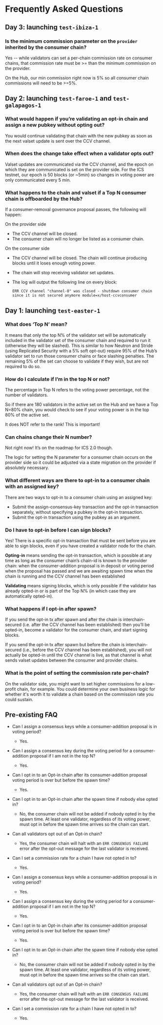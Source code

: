 # Frequently Asked Questions

## Day 3: launching `test-ibiza-1`
### Is the minimum commission parameter on the `provider` inherited by the consumer chain?
Yes -- while validators can set a per-chain commission rate on consumer chains, that commission rate must be >= than the minimum commission on the provider.

On the Hub, our min commission right now is 5% so all consumer chain commissions will need to be >=5%.

## Day 2: launching `test-faroe-1` and `test-galapagos-1`
### What would happen if you’re validating an opt-in chain and assign a new pubkey without opting out?
You would continue validating that chain with the new pubkey as soon as the next valset update is sent over the CCV channel.

### When does the change take effect when a validator opts out?
Valset updates are communicated via the CCV channel, and the epoch on which they are communicated is set on the provider side. For the ICS testnet, our epoch is 50 blocks (or ~5min) so changes in voting power are only communicated every 5 min.

### What happens to the chain and valset if a Top N consumer chain is offboarded by the Hub?
If a consumer-removal governance proposal passes, the following will happen:

On the provider side
* The CCV channel will be closed.
* The consumer chain will no longer be listed as a consumer chain.

On the consumer side
* The CCV channel will be closed.    The chain will continue producing blocks until it loses enough voting power.
* The chain will stop receiving validator set updates.
* The log will output the following line on every block:

    `ERR CCV channel "channel-0" was closed - shutdown consumer chain since it is not secured anymore module=x/host-ccvconsumer`



## Day 1: launching `test-easter-1`

### What does ‘Top N’ mean?
It means that only the top N% of the validator set will be automatically included in the validator set of the consumer chain and required to run it (otherwise they will be slashed). This is similar to how Neutron and Stride (using Replicated Security with a 5% soft opt-out) require 95% of the Hub’s validator set to run those consumer chains or face slashing penalties. The remaining 5% of the set can choose to validate if they wish, but are not required to do so.

### How do I calculate if I’m in the top N or not?
The percentage in Top N refers to the voting power percentage, not the number of validators. 

So if there are 180 validators in the active set on the Hub and we have a Top N=80% chain, you would check to see if your voting power is in the top 80% of the active set. 

It does NOT refer to the rank! This is important!

### Can chains change their N number?
Not right now! It’s on the roadmap for ICS 2.0 though.

The logic for setting the N parameter for a consumer chain occurs on the provider side so it could be adjusted via a state migration on the provider if absolutely necessary.

### What different ways are there to opt-in to a consumer chain with an assigned key?
There are two ways to opt-in to a consumer chain using an assigned key:
* Submit the assign-consensus-key transaction and the opt-in transaction separately, without specifying a pubkey in the opt-in transaction.
* Submit the opt-in transaction using the pubkey as an argument.


### Do I have to opt-in before I can sign blocks?
Yes! There is a specific opt-in transaction that must be sent before you are able to sign blocks, even if you have created a validator node for the chain.

**Opting-in** means sending the opt-in transaction, which is possible at any time as long as the consumer chain’s chain-id is known to the provider chain:
when the consumer-addition proposal is in deposit or voting period
when the proposal has passed and we are awaiting spawn time
when the chain is running and the CCV channel has been established

**Validating** means signing blocks, which is only possible if the validator has already opted-in or is part of the Top N% (in which case they are automatically opted-in).

### What happens if I opt-in after spawn?
If you send the opt-in tx after spawn and after the chain is interchain-secured (i.e. after the CCV channel has been established) then you’ll be opted-in, become a validator for the consumer chain, and start signing blocks. 

If you send the opt-in tx after spawn but before the chain is interchain-secured (i.e., before the CCV channel has been established), you will not actually be opted-in until the CCV channel is live, as that channel is what sends valset updates between the consumer and provider chains.


### What is the point of setting the commission rate per-chain?
On the validator side, you might want to set higher commissions for a low-profit chain, for example. You could determine your own business logic for whether it's worth it to validate a chain based on the commission rate you could sustain.



## Pre-existing FAQ
* Can I assign a consensus keys while a consumer-addition proposal is in voting period?
  * Yes.
* Can I assign a consensus key during the voting period for a consumer-addition proposal if I am not in the top N?
  * Yes.
* Can I opt in to an Opt-in chain after its consumer-addition proposal voting period is over but before the spawn time?
  * Yes.
* Can I opt in to an Opt-in chain after the spawn time if nobody else opted in?
  * No, the consumer chain will not be added if nobody opted in by the spawn time. At least one validator, regardless of its voting power, must opt in before the spawn time arrives so the chain can start.
* Can all validators opt out of an Opt-in chain?
  * Yes, the consumer chain will halt with an `ERR CONSENSUS FAILURE` error after the opt-out message for the last validator is received.
* Can I set a commission rate for a chain I have not opted in to?
  * Yes.




* Can I assign a consensus keys while a consumer-addition proposal is in voting period?
  * Yes.
* Can I assign a consensus key during the voting period for a consumer-addition proposal if I am not in the top N?
  * Yes.
* Can I opt in to an Opt-in chain after its consumer-addition proposal voting period is over but before the spawn time?
  * Yes.
* Can I opt in to an Opt-in chain after the spawn time if nobody else opted in?
  * No, the consumer chain will not be added if nobody opted in by the spawn time. At least one validator, regardless of its voting power, must opt in before the spawn time arrives so the chain can start.
* Can all validators opt out of an Opt-in chain?
  * Yes, the consumer chain will halt with an `ERR CONSENSUS FAILURE` error after the opt-out message for the last validator is received.
* Can I set a commission rate for a chain I have not opted in to?
  * Yes.
